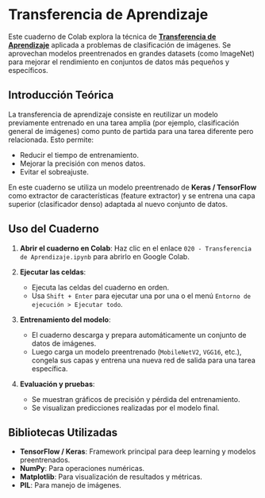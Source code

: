 # Transferencia de Aprendizaje

Este cuaderno de Colab explora la técnica de **[Transferencia de Aprendizaje](020%20-%20Transferencia%20de%20Aprendizaje.ipynb)** aplicada a problemas de clasificación de imágenes. Se aprovechan modelos preentrenados en grandes datasets (como ImageNet) para mejorar el rendimiento en conjuntos de datos más pequeños y específicos.

## Introducción Teórica

La transferencia de aprendizaje consiste en reutilizar un modelo previamente entrenado en una tarea amplia (por ejemplo, clasificación general de imágenes) como punto de partida para una tarea diferente pero relacionada. Esto permite:

* Reducir el tiempo de entrenamiento.
* Mejorar la precisión con menos datos.
* Evitar el sobreajuste.

En este cuaderno se utiliza un modelo preentrenado de **Keras / TensorFlow** como extractor de características (feature extractor) y se entrena una capa superior (clasificador denso) adaptada al nuevo conjunto de datos.

## Uso del Cuaderno

1. **Abrir el cuaderno en Colab**: Haz clic en el enlace `020 - Transferencia de Aprendizaje.ipynb` para abrirlo en Google Colab.

2. **Ejecutar las celdas**: 
   * Ejecuta las celdas del cuaderno en orden.
   * Usa `Shift + Enter` para ejecutar una por una o el menú `Entorno de ejecución > Ejecutar todo`.

3. **Entrenamiento del modelo**:
   * El cuaderno descarga y prepara automáticamente un conjunto de datos de imágenes.
   * Luego carga un modelo preentrenado (`MobileNetV2`, `VGG16`, etc.), congela sus capas y entrena una nueva red de salida para una tarea específica.

4. **Evaluación y pruebas**:
   * Se muestran gráficos de precisión y pérdida del entrenamiento.
   * Se visualizan predicciones realizadas por el modelo final.

## Bibliotecas Utilizadas

* **TensorFlow / Keras**: Framework principal para deep learning y modelos preentrenados.
* **NumPy**: Para operaciones numéricas.
* **Matplotlib**: Para visualización de resultados y métricas.
* **PIL**: Para manejo de imágenes.
